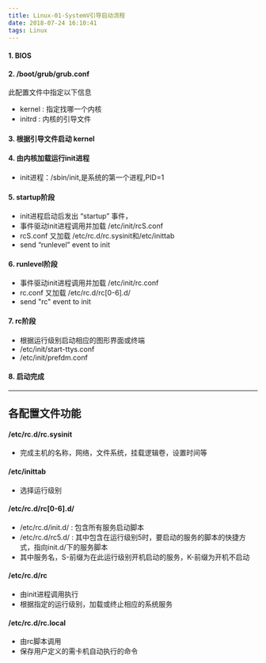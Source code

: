 ```yaml
---
title: Linux-01-SystemV引导启动流程
date: 2018-07-24 16:10:41
tags: Linux
---
```


#### 1. BIOS
#### 2. /boot/grub/grub.conf
此配置文件中指定以下信息

- kernel : 指定找哪一个内核
- initrd : 内核的引导文件

#### 3. 根据引导文件启动 kernel
#### 4. 由内核加载运行init进程

- init进程：/sbin/init,是系统的第一个进程,PID=1

#### 5. startup阶段

- init进程启动后发出 “startup” 事件，
- 事件驱动init进程调用并加载 /etc/init/rcS.conf
- rcS.conf 又加载 /etc/rc.d/rc.sysinit和/etc/inittab
- send “runlevel” event to init

#### 6. runlevel阶段

- 事件驱动init进程调用并加载 /etc/init/rc.conf
- rc.conf 又加载 /etc/rc.d/rc[0-6].d/
- send "rc" event to init

#### 7. rc阶段

- 根据运行级别启动相应的图形界面或终端
- /etc/init/start-ttys.conf
- /etc/init/prefdm.conf

#### 8. 启动完成

---

## 各配置文件功能
#### /etc/rc.d/rc.sysinit 
* 完成主机的名称，网络，文件系统，挂载逻辑卷，设置时间等

#### /etc/inittab
* 选择运行级别

#### /etc/rc.d/rc[0-6].d/
* /etc/rc.d/init.d/ : 包含所有服务启动脚本
* /etc/rc.d/rc5.d/  : 其中包含在运行级别5时，要启动的服务的脚本的快捷方式，指向init.d/下的服务脚本
* 其中服务名，S-前缀为在此运行级别开机启动的服务，K-前缀为开机不启动

#### /etc/rc.d/rc
* 由init进程调用执行
* 根据指定的运行级别，加载或终止相应的系统服务

#### /etc/rc.d/rc.local
* 由rc脚本调用
* 保存用户定义的需卡机自动执行的命令